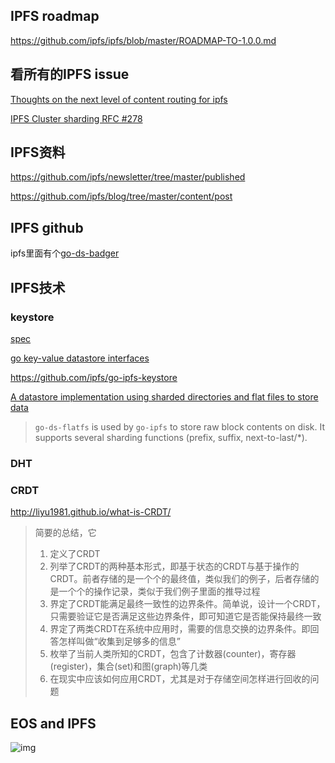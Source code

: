 

## IPFS roadmap

<https://github.com/ipfs/ipfs/blob/master/ROADMAP-TO-1.0.0.md>

## 看所有的IPFS issue

[Thoughts on the next level of content routing for ipfs](https://github.com/ipfs/notes/issues/162)

[IPFS Cluster sharding RFC #278](https://github.com/ipfs/notes/issues/278)

## IPFS资料

https://github.com/ipfs/newsletter/tree/master/published

https://github.com/ipfs/blog/tree/master/content/post

## IPFS github

ipfs里面有个[go-ds-badger](https://github.com/ipfs/go-ds-badger/blob/master/datastore.go)

## IPFS技术

### keystore

[spec](https://github.com/ipfs/specs/tree/master/keystore)

[go key-value datastore interfaces](https://github.com/ipfs/go-datastore)

<https://github.com/ipfs/go-ipfs-keystore>

[A datastore implementation using sharded directories and flat files to store data](https://github.com/ipfs/go-ds-flatfs)

>  `go-ds-flatfs` is used by `go-ipfs` to store raw block contents on disk. It supports several sharding functions (prefix, suffix, next-to-last/*).

### DHT

### CRDT

<http://liyu1981.github.io/what-is-CRDT/>

> 简要的总结，它
>
> 1. 定义了CRDT
> 2. 列举了CRDT的两种基本形式，即基于状态的CRDT与基于操作的CRDT。前者存储的是一个个的最终值，类似我们的例子，后者存储的是一个个的操作记录，类似于我们例子里面的推导过程
> 3. 界定了CRDT能满足最终一致性的边界条件。简单说，设计一个CRDT，只需要验证它是否满足这些边界条件，即可知道它是否能保持最终一致
> 4. 界定了两类CRDT在系统中应用时，需要的信息交换的边界条件。即回答怎样叫做“收集到足够多的信息”
> 5. 枚举了当前人类所知的CRDT，包含了计数器(counter)，寄存器(register)，集合(set)和图(graph)等几类
> 6. 在现实中应该如何应用CRDT，尤其是对于存储空间怎样进行回收的问题

## EOS and IPFS

![img](http://opuclx9sq.bkt.clouddn.com/2018-05-21-033312.jpg)



